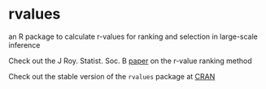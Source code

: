 # rvalues
an R package to calculate r-values for ranking and selection in large-scale inference

Check out the J Roy. Statist. Soc. B [paper](https://rss.onlinelibrary.wiley.com/doi/full/10.1111/rssb.12131) on the r-value ranking method

Check out the stable version of the `rvalues` package at [CRAN](https://cran.r-project.org/web/packages/rvalues/index.html) 
